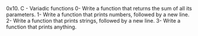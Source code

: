 0x10. C - Variadic functions
0- Write a function that returns the sum of all its parameters.
1- Write a function that prints numbers, followed by a new line.
2- Write a function that prints strings, followed by a new line.
3- Write a function that prints anything.

